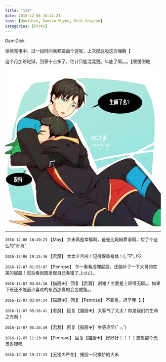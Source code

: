 ```yaml
---
title: "139"
date: 2016-12-06 16:41:21
tags: [damidick, Damian Wayne, Dick Grayson]
categories: [Photo]
---
```


<p>DamiDick</p> 
<p>徐徐充电中，过一段时间我都要画个这呢，上次摸屁股这次埋胸【</p> 
<p>这个月加班地狱，到家十点多了，估计只能混混更。年底了啊。。。【缓缓倒地</p>

![](https://raw.githubusercontent.com/alicewish/meowchain247/master/img_cVZNdzJtQk9JV2VKZmVMWHRORER1SEtwOEF0TVZFaFlnZnBESGRDaVFLdFlZVEdoMWNsVWh3PT0.jpg)

---

`2016-12-06 16:49:23` 【May】 大米真是幸福啊，爸爸比妈妈靠谱啊，捡了个这么的“哥哥”

`2016-12-06 19:35:46` 【君漪】 太太辛苦啦！记得保重身体！(。’▽’。)♡

`2016-12-07 01:55:07` 【Penrose】 乍一看看成埋屁股，还脑补了一下大哥的完美的屁股！然后看到图发现自己看错了\_(:з)∠)\_

`2016-12-07 03:04:18` 【猫厨✙】 回复【君漪】 谢谢！主要是上班很无聊。。如果下班还不能画点喜欢的东西那真的会变咸鱼。。

`2016-12-07 03:04:34` 【猫厨✙】 回复【Penrose】 不要急，迟早埋【。】

`2016-12-07 05:36:41` 【君漪】 回复【猫厨✙】 太客气了太太！你是我们的生命之光啊！

`2016-12-07 05:36:59` 【君漪】 回复【猫厨✙】 坐等迟早(¯﹃¯)

`2016-12-07 11:13:00` 【Penrose】 回复【猫厨✙】 好好好！！！！想想那个光景诶嘿嘿

`2016-12-08 19:17:23` 【无铭の严冬】 捕捉一只撒娇的大米
